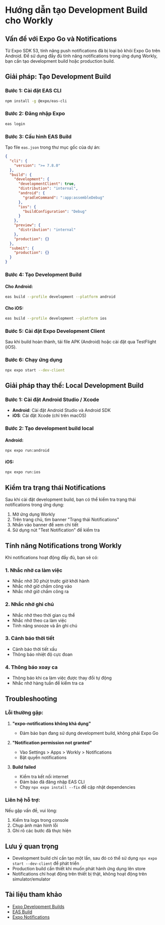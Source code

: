 # Hướng dẫn tạo Development Build cho Workly

## Vấn đề với Expo Go và Notifications

Từ Expo SDK 53, tính năng push notifications đã bị loại bỏ khỏi Expo Go trên Android. Để sử dụng đầy đủ tính năng notifications trong ứng dụng Workly, bạn cần tạo development build hoặc production build.

## Giải pháp: Tạo Development Build

### Bước 1: Cài đặt EAS CLI

```bash
npm install -g @expo/eas-cli
```

### Bước 2: Đăng nhập Expo

```bash
eas login
```

### Bước 3: Cấu hình EAS Build

Tạo file `eas.json` trong thư mục gốc của dự án:

```json
{
  "cli": {
    "version": ">= 7.8.0"
  },
  "build": {
    "development": {
      "developmentClient": true,
      "distribution": "internal",
      "android": {
        "gradleCommand": ":app:assembleDebug"
      },
      "ios": {
        "buildConfiguration": "Debug"
      }
    },
    "preview": {
      "distribution": "internal"
    },
    "production": {}
  },
  "submit": {
    "production": {}
  }
}
```

### Bước 4: Tạo Development Build

#### Cho Android:
```bash
eas build --profile development --platform android
```

#### Cho iOS:
```bash
eas build --profile development --platform ios
```

### Bước 5: Cài đặt Expo Development Client

Sau khi build hoàn thành, tải file APK (Android) hoặc cài đặt qua TestFlight (iOS).

### Bước 6: Chạy ứng dụng

```bash
npx expo start --dev-client
```

## Giải pháp thay thế: Local Development Build

### Bước 1: Cài đặt Android Studio / Xcode

- **Android**: Cài đặt Android Studio và Android SDK
- **iOS**: Cài đặt Xcode (chỉ trên macOS)

### Bước 2: Tạo development build local

#### Android:
```bash
npx expo run:android
```

#### iOS:
```bash
npx expo run:ios
```

## Kiểm tra trạng thái Notifications

Sau khi cài đặt development build, bạn có thể kiểm tra trạng thái notifications trong ứng dụng:

1. Mở ứng dụng Workly
2. Trên trang chủ, tìm banner "Trạng thái Notifications"
3. Nhấn vào banner để xem chi tiết
4. Sử dụng nút "Test Notification" để kiểm tra

## Tính năng Notifications trong Workly

Khi notifications hoạt động đầy đủ, bạn sẽ có:

### 1. Nhắc nhở ca làm việc
- Nhắc nhở 30 phút trước giờ khởi hành
- Nhắc nhở giờ chấm công vào
- Nhắc nhở giờ chấm công ra

### 2. Nhắc nhở ghi chú
- Nhắc nhở theo thời gian cụ thể
- Nhắc nhở theo ca làm việc
- Tính năng snooze và ẩn ghi chú

### 3. Cảnh báo thời tiết
- Cảnh báo thời tiết xấu
- Thông báo nhiệt độ cực đoan

### 4. Thông báo xoay ca
- Thông báo khi ca làm việc được thay đổi tự động
- Nhắc nhở hàng tuần để kiểm tra ca

## Troubleshooting

### Lỗi thường gặp:

1. **"expo-notifications không khả dụng"**
   - Đảm bảo bạn đang sử dụng development build, không phải Expo Go

2. **"Notification permission not granted"**
   - Vào Settings > Apps > Workly > Notifications
   - Bật quyền notifications

3. **Build failed**
   - Kiểm tra kết nối internet
   - Đảm bảo đã đăng nhập EAS CLI
   - Chạy `npx expo install --fix` để cập nhật dependencies

### Liên hệ hỗ trợ:

Nếu gặp vấn đề, vui lòng:
1. Kiểm tra logs trong console
2. Chụp ảnh màn hình lỗi
3. Ghi rõ các bước đã thực hiện

## Lưu ý quan trọng

- Development build chỉ cần tạo một lần, sau đó có thể sử dụng `npx expo start --dev-client` để phát triển
- Production build cần thiết khi muốn phát hành ứng dụng lên store
- Notifications chỉ hoạt động trên thiết bị thật, không hoạt động trên simulator/emulator

## Tài liệu tham khảo

- [Expo Development Builds](https://docs.expo.dev/development/build/)
- [EAS Build](https://docs.expo.dev/build/introduction/)
- [Expo Notifications](https://docs.expo.dev/versions/latest/sdk/notifications/)
